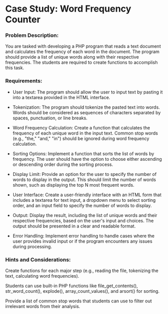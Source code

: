 # Case Study: Word Frequency Counter

### Problem Description:

You are tasked with developing a PHP program that reads a text document and calculates the frequency of each word in the document. The program should provide a list of unique words along with their respective frequencies. The students are required to create functions to accomplish this task.

### Requirements:

- User Input: The program should allow the user to input text by pasting it into a textarea provided in the HTML interface.

- Tokenization: The program should tokenize the pasted text into words. Words should be considered as sequences of characters separated by spaces, punctuation, or line breaks.

- Word Frequency Calculation: Create a function that calculates the frequency of each unique word in the input text. Common stop words (e.g., "the," "and," "in") should be ignored during word frequency calculation.

- Sorting Options: Implement a function that sorts the list of words by frequency. The user should have the option to choose either ascending or descending order during the sorting process.

- Display Limit: Provide an option for the user to specify the number of words to display in the output. This should limit the number of words shown, such as displaying the top N most frequent words.

- User Interface: Create a user-friendly interface with an HTML form that includes a textarea for text input, a dropdown menu to select sorting order, and an input field to specify the number of words to display.

- Output: Display the result, including the list of unique words and their respective frequencies, based on the user's input and choices. The output should be presented in a clear and readable format.

- Error Handling: Implement error handling to handle cases where the user provides invalid input or if the program encounters any issues during processing.

### Hints and Considerations:

Create functions for each major step (e.g., reading the file, tokenizing the text, calculating word frequencies).

Students can use built-in PHP functions like file_get_contents(), str_word_count(), explode(), array_count_values(), and arsort() for sorting.

Provide a list of common stop words that students can use to filter out irrelevant words from their analysis.
